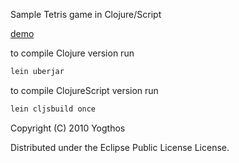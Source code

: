 Sample Tetris game in Clojure/Script

[demo](https://rawgit.com/yogthos/Clojure-Tetris/master/demo.html)

to compile Clojure version run
```bash
lein uberjar
```
to compile ClojureScript version run
```bash
lein cljsbuild once
```


Copyright (C) 2010 Yogthos

Distributed under the Eclipse Public License License.
